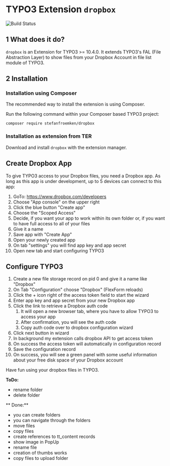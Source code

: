 # TYPO3 Extension `dropbox`

![Build Status](https://github.com/froemken/dropbox/workflows/CI/badge.svg)

## 1 What does it do?

`dropbox` is an Extension for TYPO3 >= 10.4.0.
It extends TYPO3's FAL (File Abstraction Layer) to show files from your
Dropbox Account in file list module of TYPO3.

## 2 Installation

### Installation using Composer

The recommended way to install the extension is using Composer.

Run the following command within your Composer based TYPO3 project:

```
composer require stefanfroemken/dropbox
```

### Installation as extension from TER

Download and install `dropbox` with the extension manager.

## Create Dropbox App

To give TYPO3 access to your Dropbox files, you need a Dropbox app. As long as this app is under development,
up to 5 devices can connect to this app:

1. GoTo: https://www.dropbox.com/developers
2. Choose "App console" on the upper right
3. Click the blue button "Create app"
4. Choose the "Scoped Access"
5. Decide, if you want your app to work within its own folder or, if you want to have full access to all of your files
6. Give it a name
7. Save app with "Create App"
8. Open your newly created app
9. On tab "settings" you will find app key and app secret
10. Open new tab and start configuring TYPO3

## Configure TYPO3

1. Create a new file storage record on pid 0 and give it a name like "Dropbox"
2. On Tab "Configuration" choose "Dropbox" (FlexForm reloads)
3. Click the + icon right of the access token field to start the wizard
4. Enter app key and app secret from your new Dropbox app
5. Click the link to retrieve a Dropbox auth code
   1. It will open a new browser tab, where you have to allow TYPO3 to access your app
   2. After confirmation, you will see the auth code
   3. Copy auth code over to dropbox configuration wizard
6. Click next button in wizard
7. In background my extension calls dropbox API to get access token
8. On success the access token will automatically in configuration record
9. Save the configuration record
10. On success, you will see a green panel with some useful information
    about your free disk space of your Dropbox account

Have fun using your dropbox files in TYPO3.

**ToDo:**

* rename folder
* delete folder

** Done:**

* you can create folders
* you can navigate through the folders
* move files
* copy files
* create references to tt_content records
* show image in PopUp
* rename file
* creation of thumbs works
* copy files to upload folder

